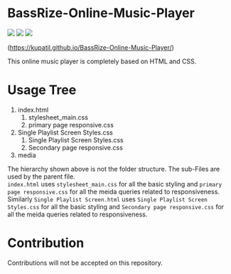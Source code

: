 # BassRize-Online-Music-Player
<img src="https://img.shields.io/github/issues/parikshit223933/BassRize-Online-Music-Player"> <img src="https://img.shields.io/github/forks/parikshit223933/BassRize-Online-Music-Player"> <img src="https://img.shields.io/github/stars/parikshit223933/BassRize-Online-Music-Player"> 

(https://kupatil.github.io/BassRize-Online-Music-Player/)


This online music player is completely based on HTML and CSS.

# Usage Tree
1. index.html
    1. stylesheet_main.css
    2. primary page responsive.css
2. Single Playlist Screen Styles.css
    1. Single Playlist Screen Styles.css
    2. Secondary page responsive.css
3. media

The hierarchy shown above is not the folder structure. The sub-Files are used by the parent file.<br>
`index.html` uses `stylesheet_main.css` for all the basic styling and `primary page responsive.css` for all the meida queries related to responsiveness.<br>
Similarly `Single Playlist Screen.html` uses `Single Playlist Screen Styles.css` for all the basic styling and `Secondary page responsive.css` for all the meida queries related to responsiveness.

# Contribution

Contributions will not be accepted on this repository.
